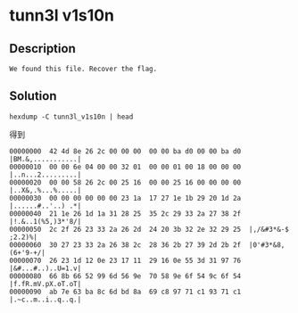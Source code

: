 # tunn3l v1s10n

## Description
```We found this file. Recover the flag.```

## Solution 

```
hexdump -C tunn3l_v1s10n | head
```
得到
```
00000000  42 4d 8e 26 2c 00 00 00  00 00 ba d0 00 00 ba d0  |BM.&,...........|
00000010  00 00 6e 04 00 00 32 01  00 00 01 00 18 00 00 00  |..n...2.........|
00000020  00 00 58 26 2c 00 25 16  00 00 25 16 00 00 00 00  |..X&,.%...%.....|
00000030  00 00 00 00 00 00 23 1a  17 27 1e 1b 29 20 1d 2a  |......#..'..) .*|
00000040  21 1e 26 1d 1a 31 28 25  35 2c 29 33 2a 27 38 2f  |!.&..1(%5,)3*'8/|
00000050  2c 2f 26 23 33 2a 26 2d  24 20 3b 32 2e 32 29 25  |,/&#3*&-$ ;2.2)%|
00000060  30 27 23 33 2a 26 38 2c  28 36 2b 27 39 2d 2b 2f  |0'#3*&8,(6+'9-+/|
00000070  26 23 1d 12 0e 23 17 11  29 16 0e 55 3d 31 97 76  |&#...#..)..U=1.v|
00000080  66 8b 66 52 99 6d 56 9e  70 58 9e 6f 54 9c 6f 54  |f.fR.mV.pX.oT.oT|
00000090  ab 7e 63 ba 8c 6d bd 8a  69 c8 97 71 c1 93 71 c1  |.~c..m..i..q..q.|
```
